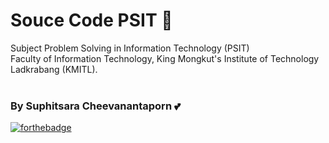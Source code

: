 #  Souce Code PSIT :snake:
Subject Problem Solving in Information Technology (PSIT)<br>
Faculty of Information Technology, King Mongkut's Institute of Technology Ladkrabang (KMITL).<br><br>
### By Suphitsara Cheevanantaporn :two_hearts:
 [![forthebadge](https://forthebadge.com/images/badges/made-with-python.svg)](https://www.python.org/downloads/release/python-371/)
